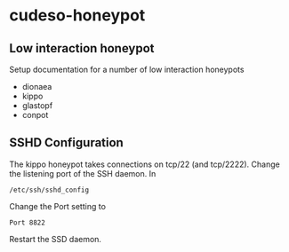 cudeso-honeypot
===============

## Low interaction honeypot

Setup documentation for a number of low interaction honeypots

* dionaea
* kippo
* glastopf
* conpot

## SSHD Configuration

The kippo honeypot takes connections on tcp/22 (and tcp/2222). Change the listening port of the SSH daemon.
In
```
/etc/ssh/sshd_config 
```
Change the Port setting to
```
Port 8822
```
Restart the SSD daemon.